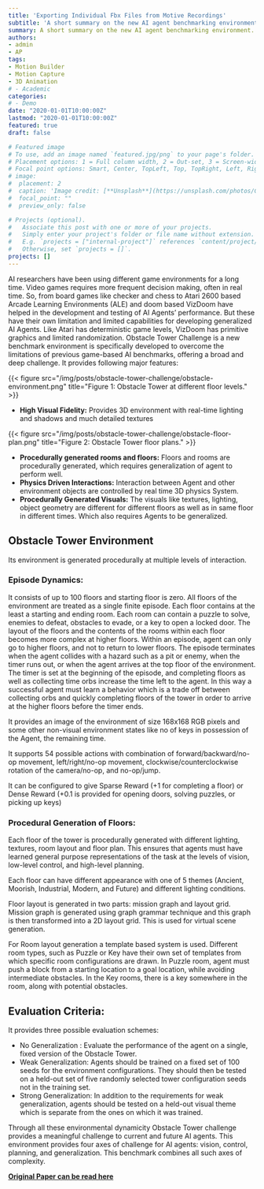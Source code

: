 ```yaml
---
title: 'Exporting Individual Fbx Files from Motive Recordings'
subtitle: 'A short summary on the new AI agent benchmarking environment.'
summary: A short summary on the new AI agent benchmarking environment.
authors:
- admin
- AP
tags:
- Motion Builder
- Motion Capture
- 3D Animation
# - Academic
categories:
# - Demo
date: "2020-01-01T10:00:00Z"
lastmod: "2020-01-01T10:00:00Z"
featured: true
draft: false

# Featured image
# To use, add an image named `featured.jpg/png` to your page's folder.
# Placement options: 1 = Full column width, 2 = Out-set, 3 = Screen-width
# Focal point options: Smart, Center, TopLeft, Top, TopRight, Left, Right, BottomLeft, Bottom, BottomRight
# image:
#  placement: 2
#  caption: 'Image credit: [**Unsplash**](https://unsplash.com/photos/CpkOjOcXdUY)'
#  focal_point: ""
#  preview_only: false

# Projects (optional).
#   Associate this post with one or more of your projects.
#   Simply enter your project's folder or file name without extension.
#   E.g. `projects = ["internal-project"]` references `content/project/deep-learning/index.md`.
#   Otherwise, set `projects = []`.
projects: []
---
```

AI researchers have been using different game environments for a long time. Video games requires more frequent decision making, often in real time. So, from board games like checker and chess to Atari 2600 based Arcade Learning Environments (ALE) and doom based VizDoom have helped in the development and testing of AI Agents’ performance. But these have their own limitation and limited capabilities for developing generalized AI Agents. Like Atari has deterministic game levels, VizDoom has primitive graphics and limited randomization. Obstacle Tower Challenge is a new benchmark environment is specifically developed to overcome the limitations of previous game-based AI benchmarks, offering a broad and deep challenge. It provides following major features:



{{< figure src="/img/posts/obstacle-tower-challenge/obstacle-environment.png" title="Figure 1: Obstacle Tower at different floor levels." >}}

-	**High Visual Fidelity:** Provides 3D environment with real-time lighting and shadows and much detailed textures

 
 {{< figure src="/img/posts/obstacle-tower-challenge/obstacle-floor-plan.png" title="Figure 2: Obstacle Tower floor plans." >}}
 
-	**Procedurally generated rooms and floors:** Floors and rooms are procedurally generated, which requires generalization of agent to perform well.
-	**Physics Driven Interactions:** Interaction between Agent and other environment objects are controlled by real time 3D physics System.
-	**Procedurally Generated Visuals:** The visuals like textures, lighting, object geometry are different for different floors as well as in same floor in different times. Which also requires Agents to be generalized.

## Obstacle Tower Environment
Its environment is generated procedurally at multiple levels of interaction. 

### Episode Dynamics:
It consists of up to 100 floors and starting floor is zero. All floors of the environment are treated as a single finite episode. Each floor contains at the least a starting and ending room. Each room can contain a puzzle to solve, enemies to defeat, obstacles to evade, or a key to open a locked door. The layout of the floors and the contents of the rooms within each floor becomes more complex at higher floors. Within an episode, agent can only go to higher floors, and not to return to lower floors.
The episode terminates when the agent collides with a hazard such as a pit or enemy, when the timer runs out, or when the agent arrives at the top floor of the environment. The timer is set at the beginning of the episode, and completing floors as well as collecting time orbs increase the time left to the agent. In this way a successful agent must learn a behavior which is a trade off between collecting orbs and quickly completing floors of the tower in order to arrive at the higher floors before the timer ends.

It provides an image of the environment of size 168x168 RGB pixels and some other non-visual environment states like no of keys in possession of the Agent, the remaining time.

It supports 54 possible actions with combination of forward/backward/no-op movement, left/right/no-op movement, clockwise/counterclockwise rotation of the camera/no-op, and no-op/jump.

It can be configured to give Sparse Reward (+1 for completing a floor) or Dense Reward (+0.1 is provided for opening doors, solving puzzles, or picking up keys)

### Procedural Generation of Floors:
Each floor of the tower is procedurally generated with different lighting, textures, room layout and floor plan. This ensures that agents must have learned general purpose representations of the task at the levels of vision, low-level control, and high-level planning.

Each floor can have different appearance with one of 5 themes (Ancient, Moorish, Industrial, Modern, and Future) and different lighting conditions.

Floor layout is generated in two parts: mission graph and layout grid. Mission graph is generated using graph grammar technique and this graph is then transformed into a 2D layout grid. This is used for virtual scene generation.

For Room layout generation a template based system is used. Different room types, such as Puzzle or Key have their own set of templates from which specific room configurations are drawn. In Puzzle room, agent must push a block from a starting location to a goal location, while avoiding intermediate obstacles. In the Key rooms, there is a key somewhere in the room, along with potential obstacles.


## Evaluation Criteria:
It provides three possible evaluation schemes:
-	 No Generalization : Evaluate the performance of the agent on a single, fixed version of the Obstacle Tower.
-	Weak Generalization: Agents should be trained on a fixed set of 100 seeds for the environment configurations. They should then be tested on a held-out set of five randomly selected tower configuration seeds not in the training set.
-	Strong Generalization: In addition to the requirements for weak generalization, agents should be tested on a held-out visual theme which is separate from the ones on which it was trained.

Through all these environmental dynamicity Obstacle Tower challenge provides a meaningful challenge to current and future AI agents. This environment provides four axes of challenge for AI agents: vision, control, planning, and generalization. This benchmark combines all such axes of complexity.


**[Original Paper can be read here](https://arxiv.org/pdf/1902.01378.pdf)**
